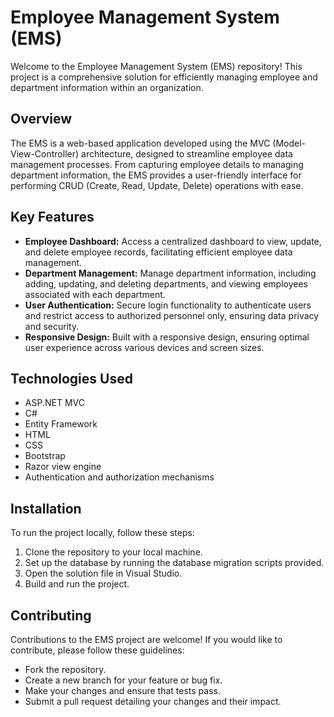 # Employee Management System (EMS)

Welcome to the Employee Management System (EMS) repository! This project is a comprehensive solution for efficiently managing employee and department information within an organization.

## Overview
The EMS is a web-based application developed using the MVC (Model-View-Controller) architecture, designed to streamline employee data management processes. From capturing employee details to managing department information, the EMS provides a user-friendly interface for performing CRUD (Create, Read, Update, Delete) operations with ease.

## Key Features
- **Employee Dashboard:** Access a centralized dashboard to view, update, and delete employee records, facilitating efficient employee data management.
- **Department Management:** Manage department information, including adding, updating, and deleting departments, and viewing employees associated with each department.
- **User Authentication:** Secure login functionality to authenticate users and restrict access to authorized personnel only, ensuring data privacy and security.
- **Responsive Design:** Built with a responsive design, ensuring optimal user experience across various devices and screen sizes.

## Technologies Used
- ASP.NET MVC
- C#
- Entity Framework
- HTML
- CSS
- Bootstrap
- Razor view engine
- Authentication and authorization mechanisms

## Installation
To run the project locally, follow these steps:
1. Clone the repository to your local machine.
2. Set up the database by running the database migration scripts provided.
3. Open the solution file in Visual Studio.
4. Build and run the project.

## Contributing
Contributions to the EMS project are welcome! If you would like to contribute, please follow these guidelines:
- Fork the repository.
- Create a new branch for your feature or bug fix.
- Make your changes and ensure that tests pass.
- Submit a pull request detailing your changes and their impact.


